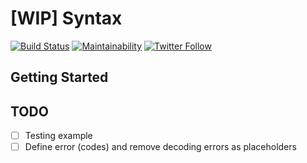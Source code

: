# [WIP] Syntax

[![Build Status](https://travis-ci.com/markuswntr/syntax.svg?branch=master)](https://travis-ci.com/markuswntr/syntax)
[![Maintainability](https://api.codeclimate.com/v1/badges/6c5997e50689b8c86ae5/maintainability)](https://codeclimate.com/github/markuswntr/syntax/maintainability)
[![Twitter Follow](https://img.shields.io/twitter/follow/markuswntr.svg?style=social&logo=twitter)](https://twitter.com/intent/follow?screen_name=markuswntr)

## Getting Started

## TODO
- [ ] Testing example
- [ ] Define error (codes) and remove decoding errors as placeholders
